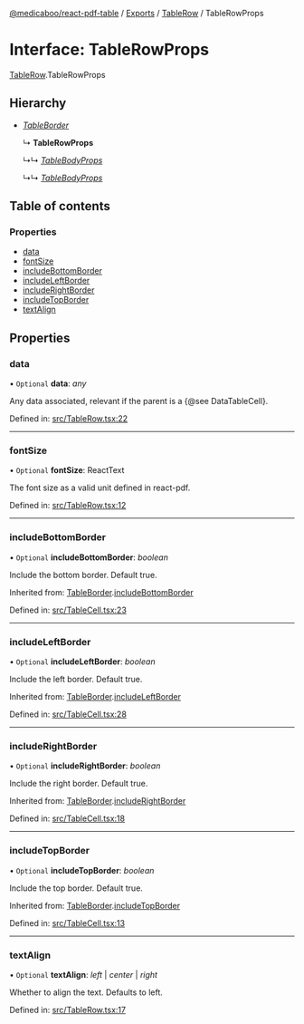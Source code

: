 [@medicaboo/react-pdf-table](../README.md) / [Exports](../modules.md) / [TableRow](../modules/tablerow.md) / TableRowProps

# Interface: TableRowProps

[TableRow](../modules/tablerow.md).TableRowProps

## Hierarchy

* [*TableBorder*](tablecell.tableborder.md)

  ↳ **TableRowProps**

  ↳↳ [*TableBodyProps*](tablebody.tablebodyprops.md)

  ↳↳ [*TableBodyProps*](index.tablebodyprops.md)

## Table of contents

### Properties

- [data](tablerow.tablerowprops.md#data)
- [fontSize](tablerow.tablerowprops.md#fontsize)
- [includeBottomBorder](tablerow.tablerowprops.md#includebottomborder)
- [includeLeftBorder](tablerow.tablerowprops.md#includeleftborder)
- [includeRightBorder](tablerow.tablerowprops.md#includerightborder)
- [includeTopBorder](tablerow.tablerowprops.md#includetopborder)
- [textAlign](tablerow.tablerowprops.md#textalign)

## Properties

### data

• `Optional` **data**: *any*

Any data associated, relevant if the parent is a {@see DataTableCell}.

Defined in: [src/TableRow.tsx:22](https://github.com/Medicaboo/react-pdf-table/blob/9b1c3ff/src/TableRow.tsx#L22)

___

### fontSize

• `Optional` **fontSize**: ReactText

The font size as a valid unit defined in react-pdf.

Defined in: [src/TableRow.tsx:12](https://github.com/Medicaboo/react-pdf-table/blob/9b1c3ff/src/TableRow.tsx#L12)

___

### includeBottomBorder

• `Optional` **includeBottomBorder**: *boolean*

Include the bottom border. Default true.

Inherited from: [TableBorder](tablecell.tableborder.md).[includeBottomBorder](tablecell.tableborder.md#includebottomborder)

Defined in: [src/TableCell.tsx:23](https://github.com/Medicaboo/react-pdf-table/blob/9b1c3ff/src/TableCell.tsx#L23)

___

### includeLeftBorder

• `Optional` **includeLeftBorder**: *boolean*

Include the left border. Default true.

Inherited from: [TableBorder](tablecell.tableborder.md).[includeLeftBorder](tablecell.tableborder.md#includeleftborder)

Defined in: [src/TableCell.tsx:28](https://github.com/Medicaboo/react-pdf-table/blob/9b1c3ff/src/TableCell.tsx#L28)

___

### includeRightBorder

• `Optional` **includeRightBorder**: *boolean*

Include the right border. Default true.

Inherited from: [TableBorder](tablecell.tableborder.md).[includeRightBorder](tablecell.tableborder.md#includerightborder)

Defined in: [src/TableCell.tsx:18](https://github.com/Medicaboo/react-pdf-table/blob/9b1c3ff/src/TableCell.tsx#L18)

___

### includeTopBorder

• `Optional` **includeTopBorder**: *boolean*

Include the top border. Default true.

Inherited from: [TableBorder](tablecell.tableborder.md).[includeTopBorder](tablecell.tableborder.md#includetopborder)

Defined in: [src/TableCell.tsx:13](https://github.com/Medicaboo/react-pdf-table/blob/9b1c3ff/src/TableCell.tsx#L13)

___

### textAlign

• `Optional` **textAlign**: *left* \| *center* \| *right*

Whether to align the text. Defaults to left.

Defined in: [src/TableRow.tsx:17](https://github.com/Medicaboo/react-pdf-table/blob/9b1c3ff/src/TableRow.tsx#L17)
